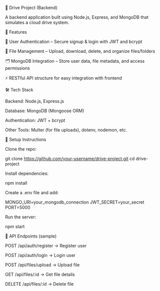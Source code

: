 📂 Drive Project (Backend)

A backend application built using Node.js, Express, and MongoDB that simulates a cloud drive system.

🚀 Features

🔑 User Authentication – Secure signup & login with JWT and bcrypt

📁 File Management – Upload, download, delete, and organize files/folders

🗂 MongoDB Integration – Store user data, file metadata, and access permissions

⚡ RESTful API structure for easy integration with frontend


🛠️ Tech Stack

Backend: Node.js, Express.js

Database: MongoDB (Mongoose ORM)

Authentication: JWT + bcrypt

Other Tools: Multer (for file uploads), dotenv, nodemon, etc.


📌 Setup Instructions

Clone the repo:

git clone https://github.com/your-username/drive-project.git
cd drive-project


Install dependencies:

npm install


Create a .env file and add:

MONGO_URI=your_mongodb_connection
JWT_SECRET=your_secret
PORT=5000


Run the server:

npm start

📡 API Endpoints (sample)

POST /api/auth/register → Register user

POST /api/auth/login → Login user

POST /api/files/upload → Upload file

GET /api/files/:id → Get file details

DELETE /api/files/:id → Delete file
